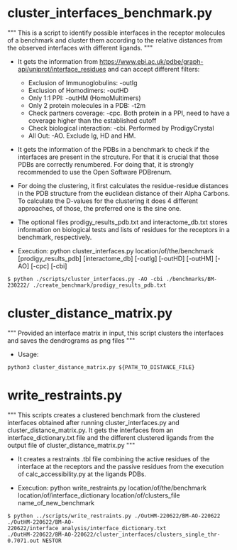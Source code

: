 # cluster_interfaces_benchmark.py

""" This is a script to identify possible interfaces in the receptor molecules of a benchmark and cluster
them according to the relative distances from the observed interfaces with different ligands. """

- It gets the information from https://www.ebi.ac.uk/pdbe/graph-api/uniprot/interface_residues and can accept different filters:

  - Exclusion of Immunoglobulins: -outIg
  - Exclusion of Homodimers: -outHD
  - Only 1:1 PPI: -outHM (HomoMultimers)
  - Only 2 protein molecules in a PDB: -t2m
  - Check partners coverage: -cpc. Both protein in a PPI, need to have a coverage higher than the established cutoff
  - Check biological interaction: -cbi. Performed by ProdigyCrystal
  - All Out: -AO. Exclude Ig, HD and HM.

- It gets the information of the PDBs in a benchmark to check if the interfaces are present in the strcuture. For that it
  is crucial that those PDBs are correctly renumbered. For doing that, it is strongly recommended to use the Open Software
  PDBrenum.

- For doing the clustering, it first calculates the residue-residue distances in the PDB structure from the euclidean distance
  of their Alpha Carbons. To calculate the D-values for the clustering it does 4 different approaches, of those, the preferred one
  is the sine one.

- The optional files prodigy_results_pdb.txt and interactome_db.txt stores information on biological tests and lists of residues
  for the receptors in a benchmark, respectively.

- Execution: python cluster_interfaces.py location/of/the/benchmark [prodigy_results_pdb] [interactome_db] [-outIg] [-outHD] [-outHM] [-AO] [-cpc] [-cbi]

```
$ python ./scripts/cluster_interfaces.py -AO -cbi ./benchmarks/BM-230222/ ./create_benchmark/prodigy_results_pdb.txt
```

# cluster_distance_matrix.py

""" Provided an interface matrix in input, this script clusters the interfaces and saves the dendrograms as png files """

- Usage:

```
python3 cluster_distance_matrix.py ${PATH_TO_DISTANCE_FILE}
```

# write_restraints.py

""" This scripts creates a clustered benchmark from the clustered interfaces obtained after running cluster_interfaces.py and
cluster_distance_matrix.py. It gets the interfaces from an interface_dictionary.txt file and the different clustered
ligands from the output file of cluster_distance_matrix.py """

- It creates a restraints .tbl file combining the active residues of the interface at the receptors and the passive residues
  from the execution of calc_accessibility.py at the ligands PDBs.

- Execution: python write_restraints.py location/of/the/benchmark location/of/interface_dictionary location/of/clusters_file name_of_new_benchmark

```
$ python ../scripts/write_restraints.py ./OutHM-220622/BM-AO-220622 ./OutHM-220622/BM-AO-220622/interface_analysis/interface_dictionary.txt
./OutHM-220622/BM-AO-220622/cluster_interfaces/clusters_single_thr-0.7071.out NESTOR
```
